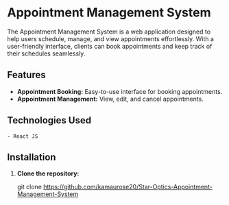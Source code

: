 # Appointment Management System

The Appointment Management System is a web application designed to help users schedule, manage, and view appointments effortlessly. With a user-friendly interface, clients can book appointments and keep track of their schedules seamlessly.

## Features

- **Appointment Booking:** Easy-to-use interface for booking appointments.
- **Appointment Management:** View, edit, and cancel appointments.

## Technologies Used

    - React JS

## Installation

1. **Clone the repository:**

   git clone https://github.com/kamaurose20/Star-Optics-Appointment-Management-System
   
   
